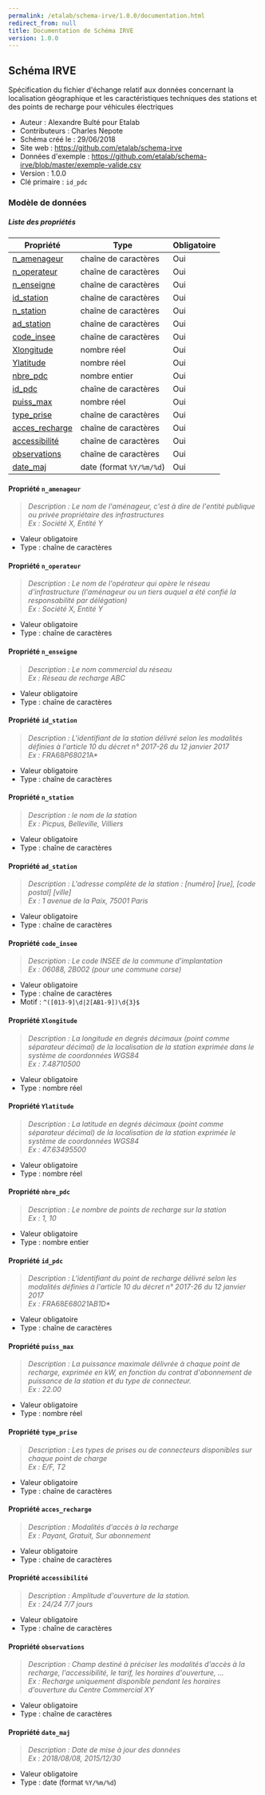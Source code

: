 ```yaml
---
permalink: /etalab/schema-irve/1.0.0/documentation.html
redirect_from: null
title: Documentation de Schéma IRVE
version: 1.0.0
---
```


## Schéma IRVE

Spécification du fichier d'échange relatif aux données concernant la localisation géographique et les caractéristiques techniques des stations et des points de recharge pour véhicules électriques

- Auteur : Alexandre Bulté pour Etalab
- Contributeurs : Charles Nepote
- Schéma créé le : 29/06/2018
- Site web : https://github.com/etalab/schema-irve
- Données d'exemple : https://github.com/etalab/schema-irve/blob/master/exemple-valide.csv
- Version : 1.0.0
- Clé primaire : `id_pdc`

### Modèle de données


##### Liste des propriétés
| Propriété | Type | Obligatoire |
| -- | -- | -- |
| [n_amenageur](#propriété-n_amenageur) | chaîne de caractères  | Oui |
| [n_operateur](#propriété-n_operateur) | chaîne de caractères  | Oui |
| [n_enseigne](#propriété-n_enseigne) | chaîne de caractères  | Oui |
| [id_station](#propriété-id_station) | chaîne de caractères  | Oui |
| [n_station](#propriété-n_station) | chaîne de caractères  | Oui |
| [ad_station](#propriété-ad_station) | chaîne de caractères  | Oui |
| [code_insee](#propriété-code_insee) | chaîne de caractères  | Oui |
| [Xlongitude](#propriété-Xlongitude) | nombre réel  | Oui |
| [Ylatitude](#propriété-Ylatitude) | nombre réel  | Oui |
| [nbre_pdc](#propriété-nbre_pdc) | nombre entier  | Oui |
| [id_pdc](#propriété-id_pdc) | chaîne de caractères  | Oui |
| [puiss_max](#propriété-puiss_max) | nombre réel  | Oui |
| [type_prise](#propriété-type_prise) | chaîne de caractères  | Oui |
| [acces_recharge](#propriété-acces_recharge) | chaîne de caractères  | Oui |
| [accessibilité](#propriété-accessibilité) | chaîne de caractères  | Oui |
| [observations](#propriété-observations) | chaîne de caractères  | Oui |
| [date_maj](#propriété-date_maj) | date (format `%Y/%m/%d`) | Oui |

#### Propriété `n_amenageur`

> *Description : Le nom de l'aménageur, c'est à dire de l'entité publique ou privée propriétaire des infrastructures<br/>Ex : Société X, Entité Y*
- Valeur obligatoire
- Type : chaîne de caractères

#### Propriété `n_operateur`

> *Description : Le nom de l'opérateur qui opère le réseau d'infrastructure (l'aménageur ou un tiers auquel a été confié la responsabilité par délégation)<br/>Ex : Société X, Entité Y*
- Valeur obligatoire
- Type : chaîne de caractères

#### Propriété `n_enseigne`

> *Description : Le nom commercial du réseau<br/>Ex : Réseau de recharge ABC*
- Valeur obligatoire
- Type : chaîne de caractères

#### Propriété `id_station`

> *Description : L'identifiant de la station délivré selon les modalités définies à l'article 10 du décret n° 2017-26 du 12 janvier 2017<br/>Ex : FR*A68*P68021*A*
- Valeur obligatoire
- Type : chaîne de caractères

#### Propriété `n_station`

> *Description : le nom de la station<br/>Ex : Picpus, Belleville, Villiers*
- Valeur obligatoire
- Type : chaîne de caractères

#### Propriété `ad_station`

> *Description : L'adresse complète de la station : [numéro] [rue], [code postal] [ville]<br/>Ex : 1 avenue de la Paix, 75001 Paris*
- Valeur obligatoire
- Type : chaîne de caractères

#### Propriété `code_insee`

> *Description : Le code INSEE de la commune d'implantation<br/>Ex : 06088, 2B002 (pour une commune corse)*
- Valeur obligatoire
- Type : chaîne de caractères
- Motif : `^([013-9]\d|2[AB1-9])\d{3}$`

#### Propriété `Xlongitude`

> *Description : La longitude en degrés décimaux (point comme séparateur décimal) de la localisation de la station exprimée dans le système de coordonnées WGS84<br/>Ex : 7.48710500*
- Valeur obligatoire
- Type : nombre réel

#### Propriété `Ylatitude`

> *Description : La latitude en degrés décimaux (point comme séparateur décimal) de la localisation de la station exprimée le système de coordonnées WGS84<br/>Ex : 47.63495500*
- Valeur obligatoire
- Type : nombre réel

#### Propriété `nbre_pdc`

> *Description : Le nombre de points de recharge sur la station<br/>Ex : 1, 10*
- Valeur obligatoire
- Type : nombre entier

#### Propriété `id_pdc`

> *Description : L'identifiant du point de recharge délivré selon les modalités définies à l'article 10 du décret n° 2017-26 du 12 janvier 2017<br/>Ex : FR*A68*E68021*A*B1*D*
- Valeur obligatoire
- Type : chaîne de caractères

#### Propriété `puiss_max`

> *Description : La puissance maximale délivrée à chaque point de recharge, exprimée en kW, en fonction du contrat d'abonnement de puissance de la station et du type de connecteur.<br/>Ex : 22.00*
- Valeur obligatoire
- Type : nombre réel

#### Propriété `type_prise`

> *Description : Les types de prises ou de connecteurs disponibles sur chaque point de charge<br/>Ex : E/F, T2*
- Valeur obligatoire
- Type : chaîne de caractères

#### Propriété `acces_recharge`

> *Description : Modalités d'accès à la recharge<br/>Ex : Payant, Gratuit, Sur abonnement*
- Valeur obligatoire
- Type : chaîne de caractères

#### Propriété `accessibilité`

> *Description : Amplitude d'ouverture de la station.<br/>Ex : 24/24 7/7 jours*
- Valeur obligatoire
- Type : chaîne de caractères

#### Propriété `observations`

> *Description : Champ destiné à préciser les modalités d'accès à la recharge, l'accessibilité, le tarif, les horaires d'ouverture, …<br/>Ex : Recharge uniquement disponible pendant les horaires d'ouverture du Centre Commercial XY*
- Valeur obligatoire
- Type : chaîne de caractères

#### Propriété `date_maj`

> *Description : Date de mise à jour des données<br/>Ex : 2018/08/08, 2015/12/30*
- Valeur obligatoire
- Type : date (format `%Y/%m/%d`)